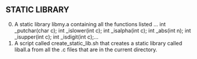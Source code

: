 ## STATIC LIBRARY
0. A static library libmy.a containing all the functions listed ...
int _putchar(char c);
int _islower(int c);
int _isalpha(int c);
int _abs(int n);
int _isupper(int c);
int _isdigit(int c);...
1.  A script called create_static_lib.sh that creates a static library called liball.a from all the .c files that are in the current directory.